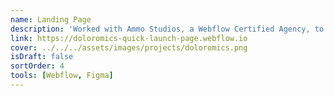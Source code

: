 ```yaml
---
name: Landing Page
description: 'Worked with Ammo Studios, a Webflow Certified Agency, to build a quick landing page for a new biotech startup. Translated Figma designs into a fully responsive Webflow site.'
link: https://doloromics-quick-launch-page.webflow.io
cover: ../../../assets/images/projects/doloromics.png
isDraft: false
sortOrder: 4
tools: [Webflow, Figma]
---
```

